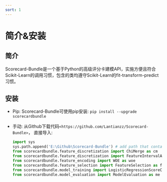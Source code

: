 ```yaml
---
sort: 1
---
```


# 简介&安装

## 简介
Scorecard-Bundle是一个基于Python的高级评分卡建模API，实施方便且符合Scikit-Learn的调用习惯，包含的类均遵守Scikit-Learn的fit-transform-predict习惯。

## 安装

- Pip: Scorecard-Bundle可使用pip安装:  `pip install --upgrade scorecardbundle` 

- 手动: 从Github下载代码`<https://github.com/Lantianzz/Scorecard-Bundle>`， 直接导入:

  ```python
  import sys
  sys.path.append('E:\Github\Scorecard-Bundle') # add path that contains the codes
  from scorecardbundle.feature_discretization import ChiMerge as cm
  from scorecardbundle.feature_discretization import FeatureIntervalAdjustment as fia
  from scorecardbundle.feature_encoding import WOE as woe
  from scorecardbundle.feature_selection import FeatureSelection as fs
  from scorecardbundle.model_training import LogisticRegressionScoreCard as lrsc
  from scorecardbundle.model_evaluation import ModelEvaluation as me
    ```